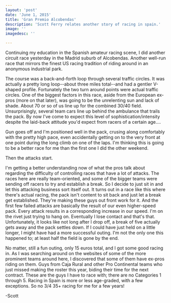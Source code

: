 ```yaml
---
layout: 'post'
date: 'June 1, 2015'
title: 'Gran Premio Alcobendas'
description: 'Scott Ferry relates another story of racing in spain.'
image: ''
imagedesc: ''

---	
```


Continuing my education in the Spanish amateur racing scene, I did another circuit race yesterday in the Madrid suburb of Alcobendas. Another well-run race that mirrors the finest US racing tradition of riding around in an anonymous industrial park.

The course was a back-and-forth loop through several traffic circles. It was actually a pretty long loop--about three miles total--and had a gentler V-shaped profile. Fortunately the two turn around points were actual traffic circles. One of the biggest factors in this race, aside from the European ex-pros (more on that later), was going to be the unrelenting sun and lack of shade. About 70 or so of us line up for the combined 30/40 field. Unsurprisingly, several team cars line up behind the ambulance that trails the pack. By now I've come to expect this level of sophistication/intensity despite the laid-back attitude you'd expect from racers of a certain age....

Gun goes off and I'm positioned well in the pack, crusing along comfortably with the pretty high pace, even accidentally getting on to the very front at one point during the long climb on one of the laps. I'm thinking this is going to be a better race for me than the first one I did the other weekend.

Then the attacks start.

I'm getting a better understanding now of what the pros talk about regarding the difficulty of controlling races that have a lot of attacks. The races here are really team-oriented, and some of the bigger teams were sending off racers to try and establish a break. So I decide to just sit in and let this attacking business sort itself out. It turns out in a race like this where there's actual racing, the pack isn't content to sit back and just let a break get established. They're making these guys out front work for it. And the first few failed attacks are basically the result of our even higher-speed pack. Every attack results in a corresponding increase in our speed. I'm on the rivet just trying to hang on. Eventually I lose contact and that's that. Unfortunately, it looks like not long after I drop off, a break of five actually gets away and the pack settles down. If I could have just held on a little longer, I might have had a more successful outing. I'm not the only one this happened to; at least half the field is gone by the end.

No matter, still a fun outing, only 15 euros total, and I got some good racing in. As I was searching around on the websites of some of the more prominent teams around here, I discovered that some of them have ex-pros riding on them. Guys from Caja Rural and other Pro Continental teams who just missed making the roster this year, biding their time for the next contract. These are the guys I have to race with; there are no Categories 1 through 5. Racing in Spain is more or less age-graded, with a few exceptions. So no 3/4 35+ racing for me for a few years!

-Scott